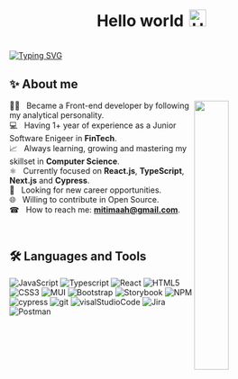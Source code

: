 
<h1 style="text-align: center;margin-bottom: 5px;">Hello world<img width="30px" src="https://raw.githubusercontent.com/iampavangandhi/iampavangandhi/master/gifs/Hi.gif" alt="Hi" style="width: 30px;margin-left: 10px;"></h1>

<br>

[![Typing SVG](https://readme-typing-svg.herokuapp.com?font=comfortaa&color=DB0FFF&size=24&width=680&lines=Welcome+to+my+GitHub+profile.;Glad+to+see+you+here!;First,+solve+the+problem.+Then,+write+the+code.💻)](https://git.io/typing-svg)

## ✨ About me
<picture> <img align="right" src="https://mir-s3-cdn-cf.behance.net/project_modules/disp/601014116770475.6068beff4640a.gif" width="35%" height="auto" ></picture>

👩‍💻 &nbsp; Became a Front-end developer by following my analytical personality.
<br>💻 &nbsp; Having 1+ year of experience as a Junior Software Enigeer in **FinTech**.
<br>📈 &nbsp; Always learning, growing and mastering my skillset in **Computer Science**.
<br>⚛ &nbsp; Currently focused on **React.js**, **TypeScript**, **Next.js** and **Cypress**.
<br>🚀 &nbsp; Looking for new career opportunities.
<br>🌐 &nbsp; Willing to contribute in Open Source.
<br>☎ &nbsp; How to reach me: **mitimaah@gmail.com**.

<br>

## 🛠️ Languages and Tools

![JavaScript](https://img.shields.io/badge/javascript-%23323330.svg?style=for-the-badge&logo=javascript&logoColor=%23F7DF1E)
![Typescript](https://img.shields.io/badge/TypeScript-007ACC?style=for-the-badge&logo=typescript&logoColor=white)
![React](https://img.shields.io/badge/react-%2320232a.svg?style=for-the-badge&logo=react&logoColor=%2361DAFB)
![HTML5](https://img.shields.io/badge/html5-%23E34F26.svg?style=for-the-badge&logo=html5&logoColor=white)
![CSS3](https://img.shields.io/badge/css3-%231572B6.svg?style=for-the-badge&logo=css3&logoColor=white)
![MUI](https://img.shields.io/badge/MUI-%230081CB.svg?style=for-the-badge&logo=mui&logoColor=white)
![Bootstrap](https://img.shields.io/badge/bootstrap-%238511FA.svg?style=for-the-badge&logo=bootstrap&logoColor=white)
![Storybook](https://img.shields.io/badge/-Storybook-FF4785?style=for-the-badge&logo=storybook&logoColor=white) 
![NPM](https://img.shields.io/badge/NPM-%23000000.svg?style=for-the-badge&logo=npm&logoColor=white)
![cypress](https://img.shields.io/badge/-cypress-%23E5E5E5?style=for-the-badge&logo=cypress&logoColor=058a5e)
![git](https://img.shields.io/badge/GIT-E44C30?style=for-the-badge&logo=git&logoColor=white)
![visalStudioCode](https://img.shields.io/badge/Visual_Studio_Code-0078D4?style=for-the-badge&logo=visual%20studio%20code&logoColor=white)
![Jira](https://img.shields.io/badge/jira-%230A0FFF.svg?style=for-the-badge&logo=jira&logoColor=white)
![Postman](https://img.shields.io/badge/Postman-FF6C37?style=for-the-badge&logo=postman&logoColor=white)

<!--
My recent projects: [sekcja nad languages and tools]
- ...
- ...
-->

<!--
<br>
<p align="right">
<a href="https://github.com/mitimaah/github-profile-views-counter">
    <img src="https://komarev.com/ghpvc/?username=mitimaah">
</a>
-->
